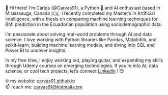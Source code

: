 👋 Hi there! I'm Carlos (@Carvas91), a Python 🐍 and AI enthusiast based in Mississauga, Canada 🇨🇦. I recently completed my Master’s in Artificial Intelligence, with a thesis on comparing machine learning techniques for BMI prediction in the Ecuadorian population using sociodemographic data.

I’m passionate about solving real-world problems through AI and data science. I love working with Python libraries like Pandas, Matplotlib, and scikit-learn, building machine learning models, and diving into SQL and Power BI to uncover insights.

In my free time, I enjoy working out, playing guitar, and expanding my skills through Udemy courses on emerging technologies. If you’re into AI, data science, or cool tech projects, let’s connect [LinkedIn](https://www.linkedin.com/in/vasconezswett/)
! 😊

🌐 my website: [carvas91.github.io](https://carvas91.github.io)  
📫 reach me: carvas91@hotmail.com
